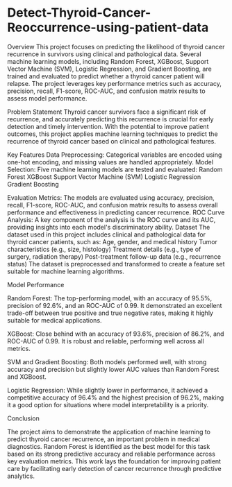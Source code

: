 # Detect-Thyroid-Cancer-Reoccurrence-using-patient-data
Overview
This project focuses on predicting the likelihood of thyroid cancer recurrence in survivors using clinical and pathological data. Several machine learning models, including Random Forest, XGBoost, Support Vector Machine (SVM), Logistic Regression, and Gradient Boosting, are trained and evaluated to predict whether a thyroid cancer patient will relapse. The project leverages key performance metrics such as accuracy, precision, recall, F1-score, ROC-AUC, and confusion matrix results to assess model performance.

Problem Statement
Thyroid cancer survivors face a significant risk of recurrence, and accurately predicting this recurrence is crucial for early detection and timely intervention. With the potential to improve patient outcomes, this project applies machine learning techniques to predict the recurrence of thyroid cancer based on clinical and pathological features.

Key Features
Data Preprocessing: Categorical variables are encoded using one-hot encoding, and missing values are handled appropriately.
Model Selection: Five machine learning models are tested and evaluated:
Random Forest
XGBoost
Support Vector Machine (SVM)
Logistic Regression
Gradient Boosting

Evaluation Metrics: The models are evaluated using accuracy, precision, recall, F1-score, ROC-AUC, and confusion matrix results to assess overall performance and effectiveness in predicting cancer recurrence.
ROC Curve Analysis: A key component of the analysis is the ROC curve and its AUC, providing insights into each model's discriminatory ability.
Dataset
The dataset used in this project includes clinical and pathological data for thyroid cancer patients, such as:
Age, gender, and medical history
Tumor characteristics (e.g., size, histology)
Treatment details (e.g., type of surgery, radiation therapy)
Post-treatment follow-up data (e.g., recurrence status)
The dataset is preprocessed and transformed to create a feature set suitable for machine learning algorithms.

Model Performance

Random Forest: The top-performing model, with an accuracy of 95.5%, precision of 92.6%, and an ROC-AUC of 0.99. It demonstrated an excellent trade-off between true positive and true negative rates, making it highly suitable for medical applications.

XGBoost: Close behind with an accuracy of 93.6%, precision of 86.2%, and ROC-AUC of 0.99. It is robust and reliable, performing well across all metrics.

SVM and Gradient Boosting: Both models performed well, with strong accuracy and precision but slightly lower AUC values than Random Forest and XGBoost.

Logistic Regression: While slightly lower in performance, it achieved a competitive accuracy of 96.4% and the highest precision of 96.2%, making it a good option for situations where model interpretability is a priority.

Conclusion

The project aims to demonstrate the application of machine learning to predict thyroid cancer recurrence, an important problem in medical diagnostics. Random Forest is identified as the best model for this task based on its strong predictive accuracy and reliable performance across key evaluation metrics. This work lays the foundation for improving patient care by facilitating early detection of cancer recurrence through predictive analytics.
